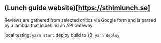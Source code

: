 ## (Lunch guide website)[https://sthlmlunch.se]

Reviews are gathered from selected critics via Google form and is parsed by a lambda that is behind an API Gateway. 

local testing: `yarn start`
deploy build to s3: `yarn deploy`